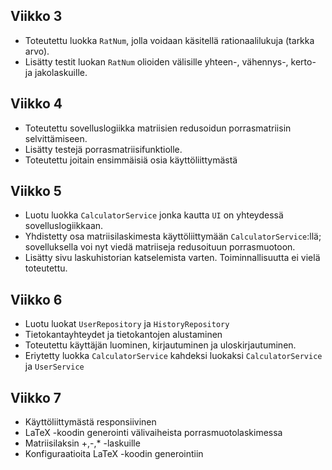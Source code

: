 ## Viikko 3
- Toteutettu luokka `RatNum`, jolla voidaan käsitellä rationaalilukuja (tarkka arvo).
- Lisätty testit luokan `RatNum` olioiden välisille yhteen-, vähennys-, kerto- ja jakolaskuille.

## Viikko 4
- Toteutettu sovelluslogiikka matriisien redusoidun porrasmatriisin selvittämiseen.
- Lisätty testejä porrasmatriisifunktiolle.
- Toteutettu joitain ensimmäisiä osia käyttöliittymästä

## Viikko 5
- Luotu luokka `CalculatorService` jonka kautta `UI` on yhteydessä sovelluslogiikkaan.
- Yhdistetty osa matriisilaskimesta käyttöliittymään `CalculatorService`:llä; sovelluksella voi nyt viedä matriiseja redusoituun porrasmuotoon.
- Lisätty sivu laskuhistorian katselemista varten. Toiminnallisuutta ei vielä toteutettu.

## Viikko 6
- Luotu luokat `UserRepository` ja `HistoryRepository`
- Tietokantayhteydet ja tietokantojen alustaminen
- Toteutettu käyttäjän luominen, kirjautuminen ja uloskirjautuminen.
- Eriytetty luokka `CalculatorService` kahdeksi luokaksi `CalculatorService` ja `UserService`

## Viikko 7
- Käyttöliittymästä responsiivinen
- LaTeX -koodin generointi välivaiheista porrasmuotolaskimessa
- Matriisilaksin +,-,* -laskuille
- Konfiguraatioita LaTeX -koodin generointiin
